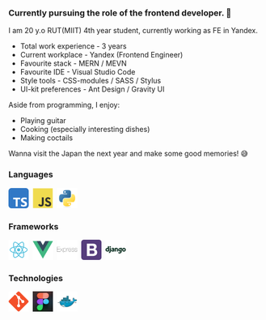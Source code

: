 ### Currently pursuing the role of the frontend developer. 👋

I am 20 y.o RUT(MIIT) 4th year student, currently working as FE in Yandex. </br>

- Total work experience - 3 years
- Current workplace - Yandex (Frontend Engineer)
- Favourite stack - MERN / MEVN
- Favourite IDE - Visual Studio Code
- Style tools - CSS-modules / SASS / Stylus
- UI-kit preferences - Ant Design / Gravity UI

Aside from programming, I enjoy:
- Playing guitar
- Cooking (especially interesting dishes)
- Making coctails

Wanna visit the Japan the next year and make some good memories! 😅
<div>
  <h3>Languages</h3>
  <div>
    <img src="img/typescript.svg" title="TypeScript" width="40" height="40"/>&nbsp;
    <img src="img/javascript.svg" title="JavaScript" width="40" height="40"/>&nbsp;
    <img src="img/python.svg" title="Python" width="40" height="40"/>&nbsp;
  </div>
  <h3>Frameworks</h3>
  <div>
    <img src="img/react.svg" title="React" width="40" height="40"/>&nbsp;
    <img src="img/vue-1.svg" title="Vue" width="40" height="40"/>&nbsp;
    <img src="img/express.svg" title="Express" width="40" height="40"/>&nbsp;
    <img src="img/bootstrap.svg" title="Bootstrap" width="40" height="40"/>&nbsp;
    <img src="img/django.svg" title="Django" width="40" height="40"/>&nbsp;
  </div>
  <h3>Technologies</h3>
  <div>
    <img src="img/git.svg" title="Git" width="40" height="40"/>&nbsp;
    <img src="img/8a045799766163.5efa31210a588.png" title="Figma" width="40" height="40"/>&nbsp;
    <img src="img/docker.svg" title="Docker" width="40" height="40"/>&nbsp;
  </div>
</div>
